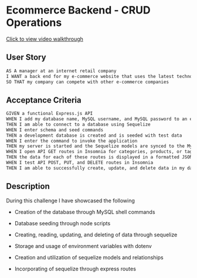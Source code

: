 # Ecommerce Backend - CRUD Operations

[Click to view video walkthrough](https://drive.google.com/file/d/12u2CxayBgi4chvkROPtokmGGlrLMNaiM/view?usp=sharing)

## User Story

```md
AS A manager at an internet retail company
I WANT a back end for my e-commerce website that uses the latest technologies
SO THAT my company can compete with other e-commerce companies
```

## Acceptance Criteria

```md
GIVEN a functional Express.js API
WHEN I add my database name, MySQL username, and MySQL password to an environment variable file
THEN I am able to connect to a database using Sequelize
WHEN I enter schema and seed commands
THEN a development database is created and is seeded with test data
WHEN I enter the command to invoke the application
THEN my server is started and the Sequelize models are synced to the MySQL database
WHEN I open API GET routes in Insomnia for categories, products, or tags
THEN the data for each of these routes is displayed in a formatted JSON
WHEN I test API POST, PUT, and DELETE routes in Insomnia
THEN I am able to successfully create, update, and delete data in my database
```

## Description

During this challenge I have showcased the following

- Creation of the database through MySQL shell commands

- Database seeding through node scripts

- Creating, reading, updating, and deleting of data through sequelize

- Storage and usage of environment variables with dotenv

- Creation and utilization of sequelize models and relationships

- Incorporating of sequelize through express routes
